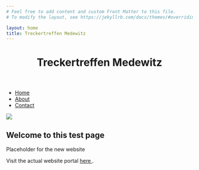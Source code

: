```yaml
---
# Feel free to add content and custom Front Matter to this file.
# To modify the layout, see https://jekyllrb.com/docs/themes/#overriding-theme-defaults

layout: home
title: Treckertreffen Medewitz
---
```

<html lang="en">

<head>
	<meta charset="UTF-8">
	<meta name="viewport" content=
"width=device-width, initial-scale=1.0">
	<link rel="stylesheet" href="style.css">
	<title>Treckertreffen Medewitz</title>
</head>

<body>
	<div id="app">
		<header>
			<h1>
				Treckertreffen Medewitz
			</h1>
		</header>
		<nav>
			<ul>
				<li>
					<a href="#" onclick=
					"changeContent('home')">
						Home
					</a>
				</li>
				<li>
					<a href="#" onclick=
					"changeContent('about')">
						About
					</a>
				</li>
				<li>
					<a href="#" onclick=
					"changeContent('contact')">
						Contact
					</a>
				</li>
			</ul>
		</nav>
		<main>
			<div id="content">
        <img src=
"/docs/images/168193750-banner-für-landwirtschaftliche-betriebe-traktor-der-feld-an-der-frühlingsvektorillustration.jpeg">
				<h2>Welcome to this test page</h2>
				<p>
					Placeholder for the new website
				</p>
				<p>
					Visit the actual website portal
					<a href="https://www.treckertreffen-medewitz.de/" target="_blank">
						here
					</a>.
				</p>
			</div>
		</main>
	</div>
	<script src="script.js"></script>
</body>

</html>

